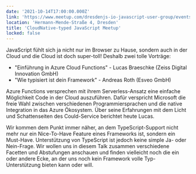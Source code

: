 ```yaml
---
date: '2021-10-14T17:00:00.000Z'
link: 'https://www.meetup.com/dresdenjs-io-javascript-user-group/events/wwdfrqyccnbsb/'
location: 'Hermann-Mende-Straße 4, Dresden'
title: 'CloudNative-typed JavaScript Meetup'
locked: false
---
```

JavaScript fühlt sich ja nicht nur im Browser zu Hause, sondern auch in der Cloud und die Cloud ist doch super-toll! Deshalb zwei tolle Vorträge:

* "Einführung in Azure Cloud Functions" - Lucas Braeschke (Zeiss Digital Innovation GmbH)  
* "Wie typisiert ist dein Framework" - Andreas Roth (Esveo GmbH)

Azure Functions versprechen mit ihrem Serverless-Ansatz eine einfache Möglichkeit Code in der Cloud auszuführen. Dafür verspricht Microsoft die freie Wahl zwischen verschiedenen Programmiersprachen und die native Integration in das Azure Ökosystem. Über seine Erfahrungen mit dem Licht und Schattenseiten des Could-Service berichtet heute Lucas.

Wir kommen dem Punkt immer näher, an dem TypeScript-Support nicht mehr nur ein Nice-To-Have Feature eines Frameworks ist, sondern ein Must-Have. Unterstützung von TypeScript ist jedoch keine simple Ja- oder Nein-Frage. Wir wollen uns in diesem Talk zusammen verschiedene Facetten und Abstufungen anschauen und finden vielleicht noch die ein oder andere Ecke, an der uns noch kein Framework volle Typ-Unterstützung bieten kann oder will.
